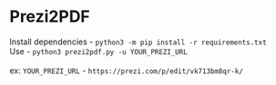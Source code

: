 # Prezi2PDF
Install dependencies - `python3 -m pip install -r requirements.txt`<br/>
Use - `python3 prezi2pdf.py -u YOUR_PREZI_URL` <br/><br/>
ex: `YOUR_PREZI_URL` - `https://prezi.com/p/edit/vk713bm8qr-k/`